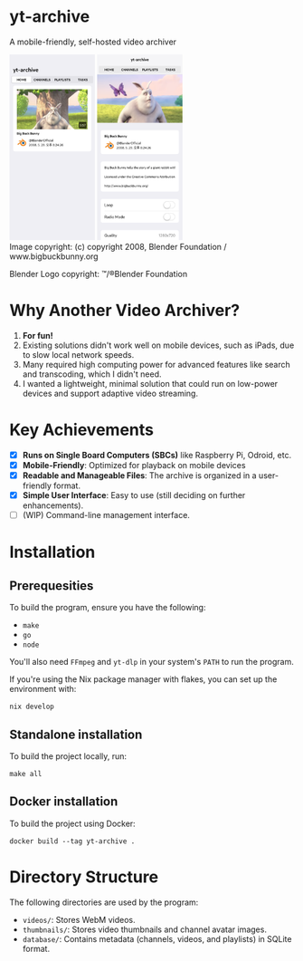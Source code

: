 # yt-archive
A mobile-friendly, self-hosted video archiver

<div>
    <div>
        <img src="docs/home.png" width="30%" />
        <img src="docs/video.png" width="30%" />
    </div>
Image copyright: (c) copyright 2008, Blender Foundation / www.bigbuckbunny.org

Blender Logo copyright: ™/®Blender Foundation
</div>

# Why Another Video Archiver?
1. **For fun!**
2. Existing solutions didn't work well on mobile devices, such as iPads, due to slow local network speeds.
3. Many required high computing power for advanced features like search and transcoding, which I didn't need.
4. I wanted a lightweight, minimal solution that could run on low-power devices and support adaptive video streaming.

# Key Achievements
- [X] **Runs on Single Board Computers (SBCs)** like Raspberry Pi, Odroid, etc.
- [X] **Mobile-Friendly**: Optimized for playback on mobile devices
- [X] **Readable and Manageable Files**: The archive is organized in a user-friendly format.
- [X] **Simple User Interface**: Easy to use (still deciding on further enhancements).
- [ ] (WIP) Command-line management interface.

# Installation
## Prerequesities
To build the program, ensure you have the following:
* `make`
* `go`
* `node`

You'll also need `FFmpeg` and `yt-dlp` in your system's `PATH` to run the program.

If you're using the Nix package manager with flakes, you can set up the environment with:
```
nix develop
```
## Standalone installation
To build the project locally, run:
```
make all
```
## Docker installation
To build the project using Docker:
```
docker build --tag yt-archive .
```

# Directory Structure
The following directories are used by the program:
* `videos/`: Stores WebM videos.
* `thumbnails/`: Stores video thumbnails and channel avatar images.
* `database/`: Contains metadata (channels, videos, and playlists) in SQLite format.
